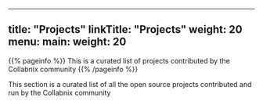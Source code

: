 
---
title: "Projects"
linkTitle: "Projects"
weight: 20
menu:
  main:
    weight: 20
---

{{% pageinfo %}}
This is a curated list of projects contributed by the Collabnix community
{{% /pageinfo %}}


This section is a curated list of all the open source projects contributed and run by the Collabnix community





